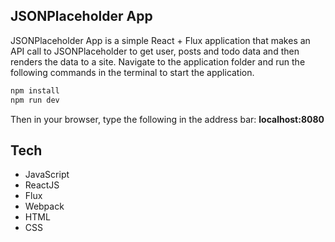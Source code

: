## JSONPlaceholder App
JSONPlaceholder App is a simple React + Flux application that makes an API call to JSONPlaceholder to get user, posts and todo data and then renders the data to a site.  Navigate to the application folder and run the following commands in the terminal to start the application.
```javascript
npm install 
npm run dev
```
Then in your browser, type the following in the address bar: **localhost:8080**

## Tech
- JavaScript
- ReactJS
- Flux
- Webpack
- HTML
- CSS